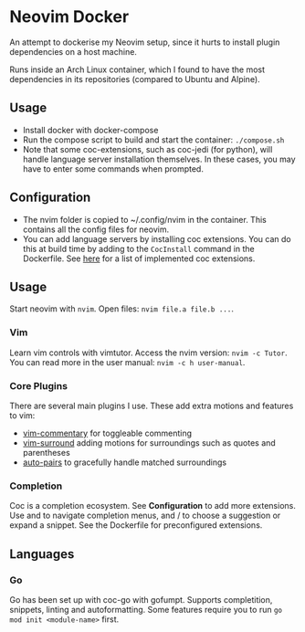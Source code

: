 # Neovim Docker
An attempt to dockerise my Neovim setup, since it hurts to install plugin
dependencies on a host machine. 

Runs inside an Arch Linux container, which I found to have the most
dependencies in its repositories (compared to Ubuntu and Alpine).

## Usage
- Install docker with docker-compose
- Run the compose script to build and start the container: `./compose.sh`
- Note that some coc-extensions, such as coc-jedi (for python), will handle
  language server installation themselves. In these cases, you may have to
  enter some commands when prompted.

## Configuration
- The nvim folder is copied to ~/.config/nvim in the container. This contains
  all the config files for neovim.
- You can add language servers by installing coc extensions. You can do this at
  build time by adding to the `CocInstall` command in the Dockerfile. See
  [here](https://github.com/neoclide/coc.nvim/wiki/Using-coc-extensions#implemented-coc-extensions)
  for a list of implemented coc extensions. 

## Usage
Start neovim with `nvim`. Open files: `nvim file.a file.b ...`.
### Vim
Learn vim controls with vimtutor. Access the nvim version: `nvim -c Tutor`.
You can read more in the user manual: `nvim -c h user-manual`.
### Core Plugins
There are several main plugins I use. These add extra motions and features to
vim:
- [vim-commentary](https://github.com/tpope/vim-commentary#readme) for
  toggleable commenting
- [vim-surround](https://github.com/tpope/vim-surround#readme) adding motions
  for surroundings such as quotes and parentheses
- [auto-pairs](https://github.com/jiangmiao/auto-pairs#readme) to gracefully
  handle matched surroundings
### Completion
Coc is a completion ecosystem. See **Configuration** to add more extensions.
Use <C-n> and <C-p> to navigate completion menus, and <RETURN>/<TAB> to choose
a suggestion or expand a snippet. 
See the Dockerfile for preconfigured extensions.

## Languages
### Go
Go has been set up with coc-go with gofumpt. Supports completition, snippets,
linting and autoformatting. Some features require you to run `go mod init
<module-name>` first.

